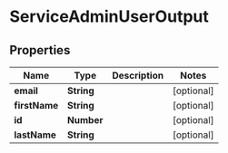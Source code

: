 

# ServiceAdminUserOutput


## Properties

| Name | Type | Description | Notes |
|------------ | ------------- | ------------- | -------------|
|**email** | **String** |  |  [optional] |
|**firstName** | **String** |  |  [optional] |
|**id** | **Number** |  |  [optional] |
|**lastName** | **String** |  |  [optional] |



